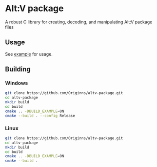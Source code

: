 # Alt:V package

A robust C library for creating, decoding, and manipulating Alt:V package files

## Usage

See [example](./example/example.c) for usage.

## Building

### Windows

```bash
git clone https://github.com/Originns/altv-package.git
cd altv-package
mkdir build
cd build
cmake .. -DBUILD_EXAMPLE=ON
cmake --build . --config Release
```

### Linux

```bash
git clone https://github.com/Originns/altv-package.git
cd altv-package
mkdir build
cd build
cmake .. -DBUILD_EXAMPLE=ON
cmake --build .
```
